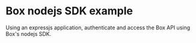 # Box nodejs SDK example

Using an expressjs application, authenticate and access the Box API using Box's nodejs SDK.